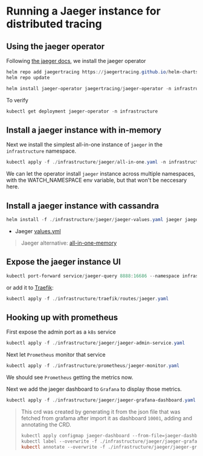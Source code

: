 # Running a Jaeger instance for distributed tracing

## Using the jaeger operator

Following [the jaeger docs](https://www.jaegertracing.io/docs/1.22/operator/), we install the jaeger operator

```powershell
helm repo add jaegertracing https://jaegertracing.github.io/helm-charts
helm repo update
```

```powershell
helm install jaeger-operator jaegertracing/jaeger-operator -n infrastructure
```

To verify

```powershell
kubectl get deployment jaeger-operator -n infrastructure
```

## Install a jaeger instance with in-memory

Next we install the simplest all-in-one instance of `jaeger` in the `infrastructure` namespace.

```powershell
kubectl apply -f ./infrastructure/jaeger/all-in-one.yaml -n infrastructure
```

We can let the operator install `jaeger` instance across multiple namespaces, with the WATCH_NAMESPACE env variable, but that won't be neccesary here.

## Install a jaeger instance with cassandra

```powershell
helm install -f ./infrastructure/jaeger/jaeger-values.yaml jaeger jaegertracing/jaeger --namespace=infrastructure
```

* Jaeger [values.yml](https://github.com/jaegertracing/helm-charts/blob/master/charts/jaeger/values.yaml)

> Jaeger alternative: [all-in-one-memory](https://github.com/jaegertracing/jaeger-kubernetes/blob/master/all-in-one/jaeger-all-in-one-template.yml)

## Expose the jaeger instance UI

```powershell
kubectl port-forward service/jaeger-query 8888:16686 --namespace infrastructure
```

or add it to [Traefik](traefik.md):

```powershell
kubectl apply -f ./infrastructure/traefik/routes/jaeger.yaml
```

## Hooking up with prometheus

First expose the admin port as a `k8s` service

```powershell
kubectl apply -f ./infrastructure/jaeger/jaeger-admin-service.yaml
```

Next let `Prometheus` monitor that service

```powershell
kubectl apply -f ./infrastructure/prometheus/jaeger-monitor.yaml
```

We should see `Prometheus` getting the metrics now.

Next we add the jaeger dashboard to `Grafana` to display those metrics.

```powershell
kubectl apply -f ./infrastructure/jaeger/jaeger-grafana-dashboard.yaml
```

> This crd was created by generating it from the json file that was fetched from grafama after import it as dashboard `10001`, adding  and annotating the CRD.
>
> ```powershell
>kubectl apply configmap jaeger-dashboard --from-file=jaeger-dashboard.json=./infrastructure/jaeger/jaeger-dashboard.json -n infrastructure -o yaml > ./infrastructure/jaeger/jaeger-grafana-dashboard.yaml
>kubectl label --overwrite -f ./infrastructure/jaeger/jaeger-grafana-dashboard.yaml grafana_dashboard=1
>kubectl annotate --overwrite -f ./infrastructure/jaeger/jaeger-grafana-dashboard.yaml k8s-sidecar-target-directory=/tmp/dashboards/Jaeger
> ```
